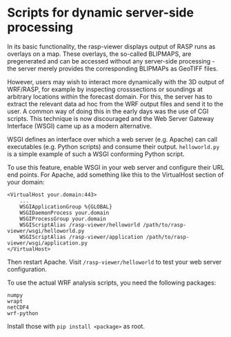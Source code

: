 # Scripts for dynamic server-side processing

In its basic functionality, the rasp-viewer displays output of RASP runs as overlays on a map.
These overlays, the so-called BLIPMAPS, are pregenerated and can be accessed without any server-side processing - the server merely provides the corresponding BLIPMAPs as GeoTIFF files.

However, users may wish to interact more dynamically with the 3D output of WRF/RASP, for example by inspecting crosssections or soundings at arbitrary locations within the forecast domain.
For this, the server has to extract the relevant data ad hoc from the WRF output files and send it to the user.
A common way of doing this in the early days was the use of CGI scripts.
This technique is now discouraged and the Web Server Gateway Interface (WSGI) came up as a modern alternative.

WSGI defines an interface over which a web server (e.g. Apache) can call executables (e.g. Python scripts) and consume their output.
`helloworld.py` is a simple example of such a WSGI conforming Python script.

To use this feature, enable WSGI in your web server and configure their URL end points.
For Apache, add something like this to the VirtualHost section of your domain:

```
<VirtualHost your.domain:443>
    ...
    WSGIApplicationGroup %{GLOBAL}
    WSGIDaemonProcess your.domain
    WSGIProcessGroup your.domain
    WSGIScriptAlias /rasp-viewer/helloworld /path/to/rasp-viewer/wsgi/helloworld.py
    WSGIScriptAlias /rasp-viewer/application /path/to/rasp-viewer/wsgi/application.py
</VirtualHost>
```

Then restart Apache.
Visit `/rasp-viewer/helloworld` to test your web server configuration.

To use the actual WRF analysis scripts, you need the following packages:
```
numpy
wrapt
netCDF4
wrf-python
```

Install those with `pip install <package>` as root.
